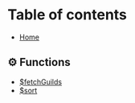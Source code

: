 # Table of contents

* [Home](README.md)

## ⚙ Functions

* [$fetchGuilds](functions/fetchguilds.md)
* [$sort](functions/sort.md)
